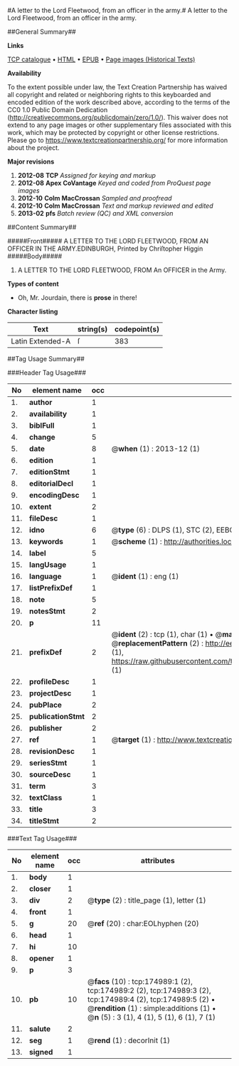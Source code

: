 #A letter to the Lord Fleetwood, from an officer in the army.#
A letter to the Lord Fleetwood, from an officer in the army.

##General Summary##

**Links**

[TCP catalogue](http://www.ota.ox.ac.uk/tcp/)  • 
[HTML](http://tei.it.ox.ac.uk/tcp/Texts-HTML/free/B04/B04011.html)  • 
[EPUB](http://tei.it.ox.ac.uk/tcp/Texts-EPUB/free/B04/B04011.epub) • 
[Page images (Historical Texts)](https://historicaltexts.jisc.ac.uk/eebo-51784580e)

**Availability**

To the extent possible under law, the Text Creation Partnership has waived all copyright and related or neighboring rights to this keyboarded and encoded edition of the work described above, according to the terms of the CC0 1.0 Public Domain Dedication (http://creativecommons.org/publicdomain/zero/1.0/). This waiver does not extend to any page images or other supplementary files associated with this work, which may be protected by copyright or other license restrictions. Please go to https://www.textcreationpartnership.org/ for more information about the project.

**Major revisions**

1. __2012-08__ __TCP__ *Assigned for keying and markup*
1. __2012-08__ __Apex CoVantage__ *Keyed and coded from ProQuest page images*
1. __2012-10__ __Colm MacCrossan__ *Sampled and proofread*
1. __2012-10__ __Colm MacCrossan__ *Text and markup reviewed and edited*
1. __2013-02__ __pfs__ *Batch review (QC) and XML conversion*

##Content Summary##

#####Front#####
A LETTER TO THE LORD FLEETWOOD, FROM AN OFFICER IN THE ARMY.EDINBURGH, Printed by Chriſtopher Higgin
#####Body#####

1. A LETTER TO THE LORD FLEETWOOD, FROM An OFFICER in the Army.

**Types of content**

  * Oh, Mr. Jourdain, there is **prose** in there!

**Character listing**


|Text|string(s)|codepoint(s)|
|---|---|---|
|Latin Extended-A|ſ|383|

##Tag Usage Summary##

###Header Tag Usage###

|No|element name|occ|attributes|
|---|---|---|---|
|1.|__author__|1||
|2.|__availability__|1||
|3.|__biblFull__|1||
|4.|__change__|5||
|5.|__date__|8| @__when__ (1) : 2013-12 (1)|
|6.|__edition__|1||
|7.|__editionStmt__|1||
|8.|__editorialDecl__|1||
|9.|__encodingDesc__|1||
|10.|__extent__|2||
|11.|__fileDesc__|1||
|12.|__idno__|6| @__type__ (6) : DLPS (1), STC (2), EEBO-CITATION (1), OCLC (1), VID (1)|
|13.|__keywords__|1| @__scheme__ (1) : http://authorities.loc.gov/ (1)|
|14.|__label__|5||
|15.|__langUsage__|1||
|16.|__language__|1| @__ident__ (1) : eng (1)|
|17.|__listPrefixDef__|1||
|18.|__note__|5||
|19.|__notesStmt__|2||
|20.|__p__|11||
|21.|__prefixDef__|2| @__ident__ (2) : tcp (1), char (1)  •  @__matchPattern__ (2) : ([0-9\-]+):([0-9IVX]+) (1), (.+) (1)  •  @__replacementPattern__ (2) : http://eebo.chadwyck.com/downloadtiff?vid=$1&page=$2 (1), https://raw.githubusercontent.com/textcreationpartnership/Texts/master/tcpchars.xml#$1 (1)|
|22.|__profileDesc__|1||
|23.|__projectDesc__|1||
|24.|__pubPlace__|2||
|25.|__publicationStmt__|2||
|26.|__publisher__|2||
|27.|__ref__|1| @__target__ (1) : http://www.textcreationpartnership.org/docs/. (1)|
|28.|__revisionDesc__|1||
|29.|__seriesStmt__|1||
|30.|__sourceDesc__|1||
|31.|__term__|3||
|32.|__textClass__|1||
|33.|__title__|3||
|34.|__titleStmt__|2||


###Text Tag Usage###

|No|element name|occ|attributes|
|---|---|---|---|
|1.|__body__|1||
|2.|__closer__|1||
|3.|__div__|2| @__type__ (2) : title_page (1), letter (1)|
|4.|__front__|1||
|5.|__g__|20| @__ref__ (20) : char:EOLhyphen (20)|
|6.|__head__|1||
|7.|__hi__|10||
|8.|__opener__|1||
|9.|__p__|3||
|10.|__pb__|10| @__facs__ (10) : tcp:174989:1 (2), tcp:174989:2 (2), tcp:174989:3 (2), tcp:174989:4 (2), tcp:174989:5 (2)  •  @__rendition__ (1) : simple:additions (1)  •  @__n__ (5) : 3 (1), 4 (1), 5 (1), 6 (1), 7 (1)|
|11.|__salute__|2||
|12.|__seg__|1| @__rend__ (1) : decorInit (1)|
|13.|__signed__|1||

